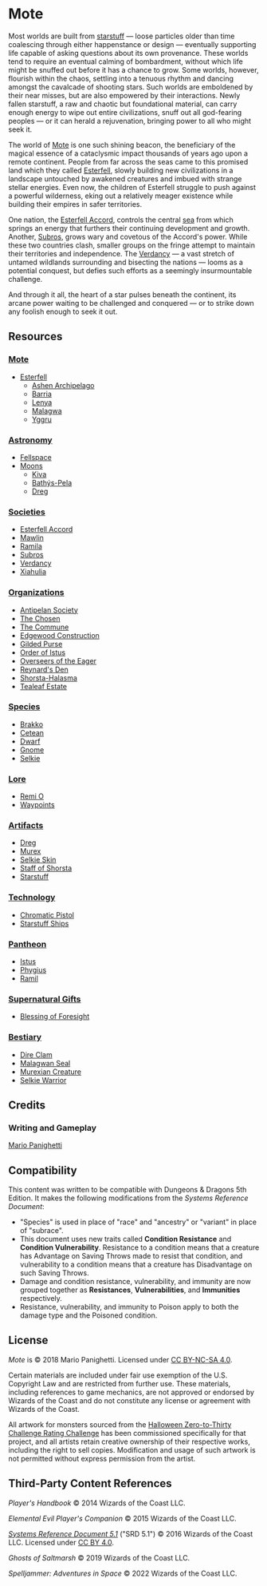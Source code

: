 # Mote

Most worlds are built from [starstuff](artifacts/starstuff.md) — loose particles older than time coalescing through either happenstance or design — eventually supporting life capable of asking questions about its own provenance. These worlds tend to require an eventual calming of bombardment, without which life might be snuffed out before it has a chance to grow. Some worlds, however, flourish within the chaos, settling into a tenuous rhythm and dancing amongst the cavalcade of shooting stars. Such worlds are emboldened by their near misses, but are also empowered by their interactions. Newly fallen starstuff, a raw and chaotic but foundational material, can carry enough energy to wipe out entire civilizations, snuff out all god-fearing peoples — or it can herald a rejuvenation, bringing power to all who might seek it.

The world of [Mote](mote/mote.md) is one such shining beacon, the beneficiary of the magical essence of a cataclysmic impact thousands of years ago upon a remote continent. People from far across the seas came to this promised land which they called [Esterfell](mote/esterfell/esterfell.md), slowly building new civilizations in a landscape untouched by awakened creatures and imbued with strange stellar energies. Even now, the children of Esterfell struggle to push against a powerful wilderness, eking out a relatively meager existence while building their empires in safer territories.

One nation, the [Esterfell Accord](societies/esterfell-accord/esterfell-accord.md), controls the central [sea](mote/esterfell/lenya/esterfell-sea/esterfell-sea.md) from which springs an energy that furthers their continuing development and growth. Another, [Subros](societies/subros.md), grows wary and covetous of the Accord's power. While these two countries clash, smaller groups on the fringe attempt to maintain their territories and independence. The [Verdancy](societies/verdancy/verdancy.md) — a vast stretch of untamed wildlands surrounding and bisecting the nations — looms as a potential conquest, but defies such efforts as a seemingly insurmountable challenge.

And through it all, the heart of a star pulses beneath the continent, its arcane power waiting to be challenged and conquered — or to strike down any foolish enough to seek it out.

## Resources

### [Mote](mote/mote.md)

- [Esterfell](mote/esterfell/esterfell.md)
  - [Ashen Archipelago](mote/esterfell/ashen-archipelago.md)
  - [Barria](mote/esterfell/barria.md)
  - [Lenya](mote/esterfell/lenya/lenya.md)
  - [Malagwa](mote/esterfell/malagwa.md)
  - [Yggru](mote/esterfell/yggru/yggru.md)

### [Astronomy](astronomy)

- [Fellspace](astronomy/fellspace.md)
- [Moons](astronomy/moons/moons-of-mote.md)
  - [Kiva](astronomy/moons/kiva.md)
  - [Bathýs-Pela](astronomy/moons/bathys-pela.md)
  - [Dreg](astronomy/moons/dreg.md)

### [Societies](societies)

- [Esterfell Accord](societies/esterfell-accord/esterfell-accord.md)
- [Mawlin](societies/mawlin.md)
- [Ramila](societies/ramila.md)
- [Subros](societies/subros.md)
- [Verdancy](societies/verdancy/verdancy.md)
- [Xiahulia](societies/xiahulia.md)

### [Organizations](organizations)

- [Antipelan Society](organizations/antipelan-society/antipelan-society.md)
- [The Chosen](organizations/the-chosen/the-chosen.md)
- [The Commune](organizations/the-commune/the-commune.md)
- [Edgewood Construction](organizations/edgewood-construction/edgewood-construction.md)
- [Gilded Purse](organizations/gilded-purse/gilded-purse.md)
- [Order of Istus](organizations/order-of-istus/order-of-istus.md)
- [Overseers of the Eager](organizations/overseers-of-the-eager/overseers-of-the-eager.md)
- [Reynard's Den](organizations/reynards-den/reynards-den.md)
- [Shorsta-Halasma](organizations/shorsta-halasma/shorsta-halasma.md)
- [Tealeaf Estate](organizations/tealeaf-estate/tealeaf-estate.md)

### [Species](species)

- [Brakko](species/brakko.md)
- [Cetean](species/cetean/cetean.md)
- [Dwarf](species/dwarf.md)
- [Gnome](species/gnome.md)
- [Selkie](species/selkie.md)

### [Lore](lore)

- [Remi O](lore/remi-o.md)
- [Waypoints](lore/waypoints.md)

### [Artifacts](artifacts)

- [Dreg](artifacts/dreg-ore.md)
- [Murex](artifacts/murex.md)
- [Selkie Skin](artifacts/selkie-skin.md)
- [Staff of Shorsta](artifacts/staff-of-shorsta.md)
- [Starstuff](artifacts/starstuff.md)

### [Technology](technology)

- [Chromatic Pistol](technology/chromatic-pistol.md)
- [Starstuff Ships](technology/starstuff-ships/starstuff-ships.md)

### [Pantheon](pantheon)

- [Istus](pantheon/istus.md)
- [Phygius](pantheon/phygius.md)
- [Ramil](pantheon/ramil.md)

### [Supernatural Gifts](supernatural-gifts)

- [Blessing of Foresight](supernatural-gifts/blessing-of-foresight.md)

### [Bestiary](bestiary)

- [Dire Clam](bestiary/dire-clam.md)
- [Malagwan Seal](bestiary/malagwan-seal.md)
- [Murexian Creature](bestiary/murexian-creature.md)
- [Selkie Warrior](bestiary/selkie-warrior.md)

## Credits

### Writing and Gameplay

[Mario Panighetti](https://mario.panighetti.net)

## Compatibility

This content was written to be compatible with Dungeons & Dragons 5th Edition. It makes the following modifications from the _Systems Reference Document_:

- "Species" is used in place of "race" and "ancestry" or "variant" in place of "subrace".
- This document uses new traits called **Condition Resistance** and **Condition Vulnerability**. Resistance to a condition means that a creature has Advantage on Saving Throws made to resist that condition, and vulnerability to a condition means that a creature has Disadvantage on such Saving Throws.
- Damage and condition resistance, vulnerability, and immunity are now grouped together as **Resistances**, **Vulnerabilities**, and **Immunities** respectively.
- Resistance, vulnerability, and immunity to Poison apply to both the damage type and the Poisoned condition.

## License

_Mote_ is © 2018 Mario Panighetti. Licensed under [CC BY-NC-SA 4.0](https://creativecommons.org/licenses/by-nc-sa/4.0/legalcode).

Certain materials are included under fair use exemption of the U.S. Copyright Law and are restricted from further use. These materials, including references to game mechanics, are not approved or endorsed by Wizards of the Coast and do not constitute any license or agreement with Wizards of the Coast.

All artwork for monsters sourced from the [Halloween Zero-to-Thirty Challenge Rating Challenge](https://mpanighetti.tumblr.com/tagged/030crc) has been commissioned specifically for that project, and all artists retain creative ownership of their respective works, including the right to sell copies. Modification and usage of such artwork is not permitted without express permission from the artist.

## Third-Party Content References

_Player's Handbook_ © 2014 Wizards of the Coast LLC.

_Elemental Evil Player's Companion_ © 2015 Wizards of the Coast LLC.

_[Systems Reference Document 5.1](https://dnd.wizards.com/resources/systems-reference-document)_ ("SRD 5.1") © 2016 Wizards of the Coast LLC. Licensed under [CC BY 4.0](https://creativecommons.org/licenses/by/4.0/legalcode).

_Ghosts of Saltmarsh_ © 2019 Wizards of the Coast LLC.

_Spelljammer: Adventures in Space_ © 2022 Wizards of the Coast LLC.
